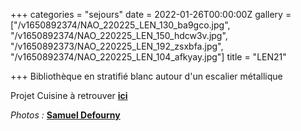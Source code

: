 +++
categories = "sejours"
date = 2022-01-26T00:00:00Z
gallery = ["/v1650892374/NAO_220225_LEN_130_ba9gco.jpg", "/v1650892374/NAO_220225_LEN_150_hdcw3v.jpg", "/v1650892373/NAO_220225_LEN_192_zsxbfa.jpg", "/v1650892374/NAO_220225_LEN_104_afkyay.jpg"]
title = "LEN21"

+++
Bibliothèque en stratifié blanc autour d'un escalier métallique

Projet Cuisine à retrouver [**ici**](https://www.naos-atelier.be/creations/cuisines/len/)

_Photos :_ [**Samuel Defourny**](https://www.smdf.be/)
